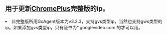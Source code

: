 ## 用于更新[ChromePlus](https://github.com/comeforu2012/truth/wiki/ChromePlus)完整版的ip。
<li>此完整版所用GoAgent版本为v3.2.3，支持gvs类型ip，当然也支持gws类型的ip。如果添加gvs类型ip，只有证书为*.googlevideo.com 的才可以用。
